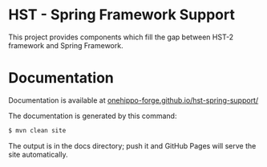 
# HST - Spring Framework Support

This project provides components which fill the gap between HST-2 framework and Spring Framework.

# Documentation 

Documentation is available at [onehippo-forge.github.io/hst-spring-support/](https://onehippo-forge.github.io/hst-spring-support/)

The documentation is generated by this command:

```bash
$ mvn clean site
```

The output is in the docs directory; push it and GitHub Pages will serve the site automatically. 
